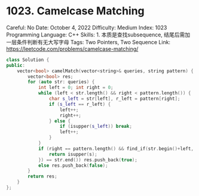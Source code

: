 # 1023. Camelcase Matching

Careful: No
Date: October 4, 2022
Difficulty: Medium
Index: 1023
Programming Language: C++
Skills: 1. 本质是查找subsequence, 结尾后需加一层条件判断有无大写字母
Tags: Two Pointers, Two Sequence
Link: https://leetcode.com/problems/camelcase-matching/

```cpp
class Solution {
public:
    vector<bool> camelMatch(vector<string>& queries, string pattern) {
        vector<bool> res;
        for (auto str: queries) {
            int left = 0; int right = 0;
            while (left < str.length() && right < pattern.length()) {
                char s_left = str[left], r_left = pattern[right];
                if (s_left == r_left) {
                    left++; 
                    right++;
                } else {
                    if (isupper(s_left)) break;
                    left++;
                }
            }
            if (right == pattern.length() && find_if(str.begin()+left, str.end(), [](const char s){
                return isupper(s);
            }) == str.end()) res.push_back(true);
            else res.push_back(false);
        }
        return res;
    }
};
```